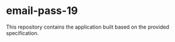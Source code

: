 # email-pass-19

This repository contains the application built based on the provided specification.